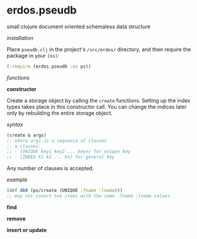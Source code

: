 erdos.pseudb
============

small clojure document oriented schemaless data structure

*installation*

Place `pseudb.clj` in the project's `/src/erdos/` directory, and then require the package in your `(ns)`:
```clojure
(:require (erdos.pseudb :as ps))
```



*functions*

**constructor**

Create a storage object by calling the `create` functions. Setting up the index types takes place in this constructor call. You can change the indices later only by rebuilding the entire storage object.

_syntax_
```clojure
(create & args)
;; where args is a sequence of clauses
;; a clauses:
;; - (UNIQUE key1 key2 ... keyn) for unique key
;; - (INDEX k1 k2 ... kn) for general key
```
Any number of clauses is accepted.

_example_
```clojure
(def db0 (ps/create (UNIQUE :fname :lname)))
;; may not insert two items with the same :fname :lname values.
```




**find**

**remove**

**insert or update**
